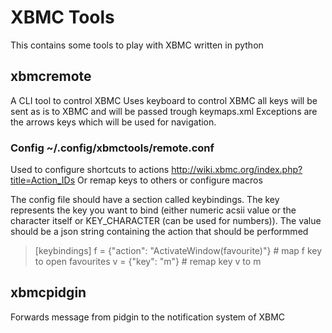 # XBMC Tools

This contains some tools to play with XBMC written in python

## xbmcremote

A CLI tool to control XBMC
Uses keyboard to control XBMC all keys will be sent as is to XBMC and will be passed trough keymaps.xml
Exceptions are the arrows keys which will be used for navigation.

### Config ~/.config/xbmctools/remote.conf

Used to configure shortcuts to actions http://wiki.xbmc.org/index.php?title=Action_IDs
Or remap keys to others or configure macros

The config file should have a section called keybindings.
The key represents the key you want to bind (either numeric acsii value or the character itself or KEY_CHARACTER (can be used for numbers)).
The value should be a json string containing the action that should be performmed


> [keybindings]
> f = {"action": "ActivateWindow(favourite)"} # map f key to open favourites
> v = {"key": "m"} # remap key v to m

## xbmcpidgin

Forwards message from pidgin to the notification system of XBMC
